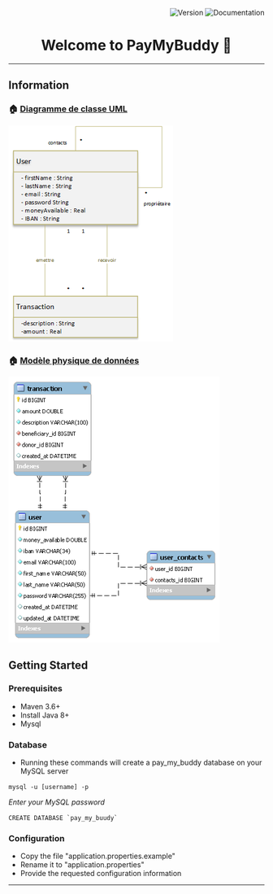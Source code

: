 <p align="end">
    <img src="https://img.shields.io/badge/version-0 -blue.svg?cacheSeconds=2592000"  alt="Version"/>
    <img src="https://img.shields.io/badge/documentation-yes-brightgreen.svg" alt="Documentation" />
</p>
<h1 align="center">Welcome to PayMyBuddy 👋</h1>

***

## Information

### 🏠 [Diagramme de classe UML](.readme/P6_Diagramme_de_classe_UML.png)

![Diagramme de classe UML](.readme/P6_Diagramme_de_classe_UML.png)

### 🏠 [Modèle physique de données](.readme/P6_MPD.png)

![Modele physique de données](.readme/P6_MPD.png)

## Getting Started

### Prerequisites

- Maven 3.6+
- Install Java 8+
- Mysql

### Database

- Running these commands will create a pay_my_buddy database on your MySQL server

```
mysql -u [username] -p
```

*Enter your MySQL password*

```
CREATE DATABASE `pay_my_buudy`
```

### Configuration

- Copy the file "application.properties.example"
- Rename it to "application.properties"
- Provide the requested configuration information

***

